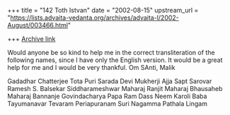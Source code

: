 +++
title = "142 Toth Istvan"
date = "2002-08-15"
upstream_url = "https://lists.advaita-vedanta.org/archives/advaita-l/2002-August/003466.html"

+++
[Archive link](https://lists.advaita-vedanta.org/archives/advaita-l/2002-August/003466.html)

Would anyone be so kind to help me in the correct
transliteration of the following names, since I have only
the English version. It would be a great help for me and I
would be very thankful.
Om SAnti,
Malik

Gadadhar Chatterjee
Tota Puri
Sarada Devi
Mukherji
Ajja
Sapt Sarovar
Ramesh S. Balsekar
Siddharameshwar Maharaj
Ranjit Maharaj
Bhausaheb Maharaj
Bannanje Govindacharya
Papa Ram Dass
Neem Karoli Baba
Tayumanavar
Tevaram
Periapuranam
Suri Nagamma
Pathala Lingam

